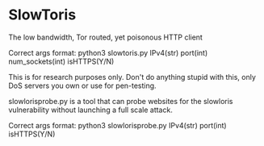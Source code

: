 # SlowToris
The low bandwidth, Tor routed, yet poisonous HTTP client

Correct args format: python3 slowtoris.py IPv4(str) port(int) num_sockets(int) isHTTPS(Y/N)

This is for research purposes only. Don't do anything stupid with this, only DoS servers you own or use for pen-testing.


slowlorisprobe.py is a tool that can probe websites for the slowloris vulnerability without launching a full scale attack.

Correct args format: python3 slowlorisprobe.py IPv4(str) port(int) isHTTPS(Y/N)